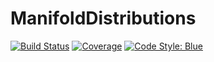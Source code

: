 # ManifoldDistributions

[![Build Status](https://github.com/JuliaManifolds/ManifoldDistributions.jl/actions/workflows/CI.yml/badge.svg?branch=main)](https://github.com/JuliaManifolds/ManifoldDistributions.jl/actions/workflows/CI.yml?query=branch%3Amain)
[![Coverage](https://codecov.io/gh/JuliaManifolds/ManifoldDistributions.jl/branch/main/graph/badge.svg)](https://codecov.io/gh/JuliaManifolds/ManifoldDistributions.jl)
[![Code Style: Blue](https://img.shields.io/badge/code%20style-blue-4495d1.svg)](https://github.com/invenia/BlueStyle)
